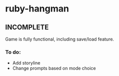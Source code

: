 # ruby-hangman
## INCOMPLETE
Game is fully functional, including save/load feature.

### To do:
- Add storyline
- Change prompts based on mode choice